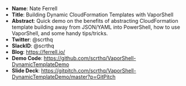 * **Name**: Nate Ferrell
* **Title**: Building Dynamic CloudFormation Templates with VaporShell
* **Abstract**: Quick demo on the benefits of abstracting CloudFormation template building away from JSON/YAML into PowerShell, how to use VaporShell, and some handy tips/tricks.
* **Twitter**: @scrthq
* **SlackID**: @scrthq
* **Blog**: https://ferrell.io/
* **Demo Code**: https://github.com/scrthq/VaporShell-DynamicTemplateDemo
* **Slide Deck**: https://gitpitch.com/scrthq/VaporShell-DynamicTemplateDemo/master?p=GitPitch
